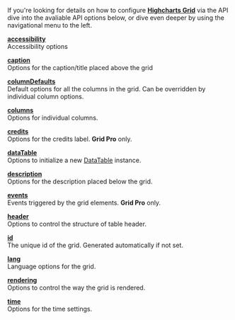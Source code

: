 If you're looking for details on how to configure <strong><a href="https://www.highcharts.com/docs/grid/general" target="_blank">Highcharts Grid</a></strong> via the API dive into the avaliable API options below, or dive even deeper by using the navigational menu to the left.

<strong><a href="/grid/#interfaces/Grid_Core_Accessibility_A11yOptions.A11yOptions" target="_blank">accessibility</a></strong> \
Accessibility options

<strong><a href="/grid/#interfaces/Grid_Core_Options.CaptionOptions" target="_blank">caption</a></strong> \
Options for the caption/title placed above the grid

<strong><a href="/grid/#interfaces/Grid_Core_Options.ColumnOptions" target="_blank">columnDefaults</a></strong> \
Default options for all the columns in the grid. Can be overridden by individual column options.

<strong><a href="/grid/#interfaces/Grid_Core_Options.IndividualColumnOptions" target="_blank">columns</a></strong> \
Options for individual columns.

<strong><a href="/grid/#interfaces/Grid_Core_Options.CreditsOptions" target="_blank">credits</a></strong> \
Options for the credits label. **Grid Pro** only.

<strong><a href="/grid/#interfaces/Data_DataTableOptions.DataTableOptions-1" target="_blank">dataTable</a></strong> \
Options to initialize a new <a href="/grid/#classes/Data_DataTable.DataTable-1" target="_blank">DataTable</a> instance.

<strong><a href="/grid/#interfaces/Grid_Core_Options.DescriptionOptions" target="_blank">description</a></strong> \
Options for the description placed below the grid.

<strong><a href="/grid/#interfaces/Grid_Pro_GridEvents.GridEvents" target="_blank">events</a></strong> \
Events triggered by the grid elements. **Grid Pro** only.

<strong><a href="/grid/#interfaces/Grid_Core_Options.GroupedHeaderOptions" target="_blank">header</a></strong> \
Options to control the structure of table header.

<strong><a href="/grid/#interfaces/Grid_Core_Options.Options-1#id" target="_blank">id</a></strong> \
The unique id of the grid. Generated automatically if not set.

<strong><a href="/grid/#interfaces/Grid_Core_Options.LangOptions" target="_blank">lang</a></strong> \
Language options for the grid.

<strong><a href="/grid/#interfaces/Grid_Core_Options.RenderingSettings" target="_blank">rendering</a></strong> \
Options to control the way the grid is rendered.

<strong><a href="/grid/#interfaces/Grid_Core_Options.TimeOptions" target="_blank">time</a></strong> \
Options for the time settings.
